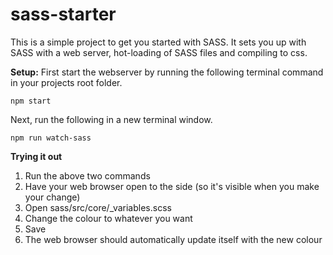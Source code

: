 # sass-starter

This is a simple project to get you started with SASS. It sets you up with SASS with a web server, hot-loading of SASS files and compiling to css.

**Setup:**
First start the webserver by running the following terminal command in your projects root folder.
```
npm start
```


Next, run the following in a new terminal window. 

```
npm run watch-sass
```

**Trying it out**

1. Run the above two commands
2. Have your web browser open to the side (so it's visible when you make your change)
3. Open sass/src/core/_variables.scss
4. Change the colour to whatever you want
5. Save
6. The web browser should automatically update itself with the new colour

